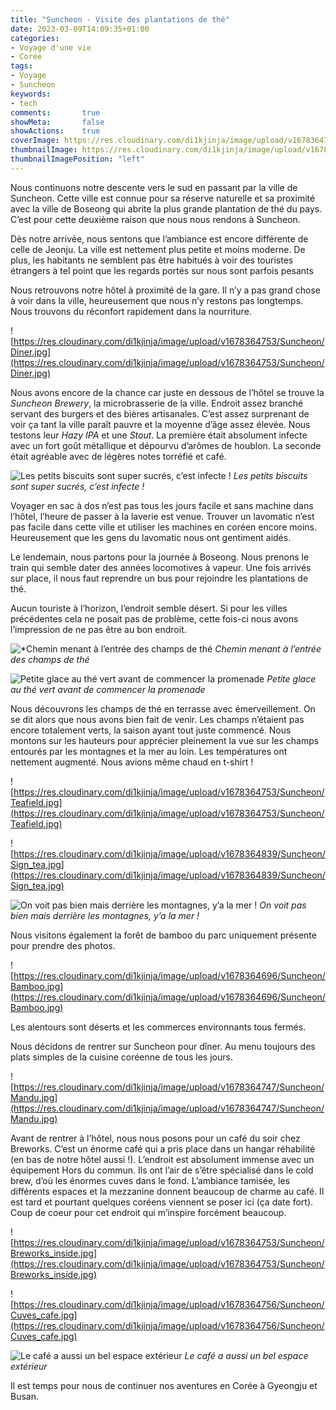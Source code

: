 ```yaml
---
title: "Suncheon - Visite des plantations de thé"
date: 2023-03-09T14:09:35+01:00
categories:
- Voyage d'une vie
- Corée
tags:
- Voyage
- Suncheon
keywords:
- tech
comments:       true
showMeta:       false
showActions:    true
coverImage: https://res.cloudinary.com/di1kjinja/image/upload/v1678364753/Suncheon/Teafield.jpg
thumbnailImage: https://res.cloudinary.com/di1kjinja/image/upload/v1678364753/Suncheon/Teafield.jpg
thumbnailImagePosition: "left"
---
```

Nous continuons notre descente vers le sud en passant par la ville de Suncheon. Cette ville est connue pour sa réserve naturelle et sa proximité avec la ville de Boseong qui abrite la plus grande plantation de thé du pays. C’est pour cette deuxième raison que nous nous rendons à Suncheon. 

Dès notre arrivée, nous sentons que l’ambiance est encore différente de celle de Jeonju. La ville est nettement plus petite et moins moderne. De plus, les habitants ne semblent pas être habitués à voir des touristes étrangers à tel point que les regards portés sur nous sont parfois pesants

Nous retrouvons notre hôtel à proximité de la gare. Il n’y a pas grand chose à voir dans la ville, heureusement que nous n’y restons pas longtemps. Nous trouvons du réconfort rapidement dans la nourriture. 

![https://res.cloudinary.com/di1kjinja/image/upload/v1678364753/Suncheon/Diner.jpg](https://res.cloudinary.com/di1kjinja/image/upload/v1678364753/Suncheon/Diner.jpg)

Nous avons encore de la chance car juste en dessous de l’hôtel se trouve la *Suncheon Brewery*, la microbrasserie de la ville. Endroit assez branché servant des burgers et des bières artisanales. C’est assez surprenant de voir ça tant la ville paraît pauvre et la moyenne d’âge assez élevée. Nous testons leur *Hazy IPA* et une *Stout*. La première était absolument infecte avec un fort goût métallique et dépourvu d’arômes de houblon. La seconde était agréable avec de légères notes torréfié et café. 

![*Les petits biscuits sont super sucrés, c’est infecte !*](https://res.cloudinary.com/di1kjinja/image/upload/v1678364753/Suncheon/Suncheon_brewery.jpg)
*Les petits biscuits sont super sucrés, c’est infecte !*

Voyager en sac à dos n’est pas tous les jours facile et sans machine dans l’hôtel, l’heure de passer à la laverie est venue. Trouver un lavomatic n’est pas facile dans cette ville et utiliser les machines en coréen encore moins. Heureusement que les gens du lavomatic nous ont gentiment aidés. 

Le lendemain, nous partons pour la journée à Boseong. Nous prenons le train qui semble dater des années locomotives à vapeur. Une fois arrivés sur place, il nous faut reprendre un bus pour rejoindre les plantations de thé. 

Aucun touriste à l’horizon, l’endroit semble désert. Si pour les villes précédentes cela ne posait pas de problème, cette fois-ci nous avons l’impression de ne pas être au bon endroit. 

![**Chemin menant à l’entrée des champs de thé*](https://res.cloudinary.com/di1kjinja/image/upload/v1678364696/Suncheon/Enter.jpg)
*Chemin menant à l’entrée des champs de thé*

![*Petite glace au thé vert avant de commencer la promenade*](https://res.cloudinary.com/di1kjinja/image/upload/v1678364696/Suncheon/Greentea_icecream.jpg)
*Petite glace au thé vert avant de commencer la promenade*

Nous découvrons les champs de thé en terrasse avec émerveillement. On se dit alors que nous avons bien fait de venir. Les champs n’étaient pas encore totalement verts, la saison ayant tout juste commencé. Nous montons sur les hauteurs pour apprécier pleinement la vue sur les champs entourés par les montagnes et la mer au loin. Les températures ont nettement augmenté. Nous avions même chaud en t-shirt ! 

![https://res.cloudinary.com/di1kjinja/image/upload/v1678364753/Suncheon/Teafield.jpg](https://res.cloudinary.com/di1kjinja/image/upload/v1678364753/Suncheon/Teafield.jpg)

![https://res.cloudinary.com/di1kjinja/image/upload/v1678364839/Suncheon/Sign_tea.jpg](https://res.cloudinary.com/di1kjinja/image/upload/v1678364839/Suncheon/Sign_tea.jpg)

![****On voit pas bien mais derrière les montagnes, y’a la mer !****](https://res.cloudinary.com/di1kjinja/image/upload/v1678364839/Suncheon/Tea_panorama.jpg)
*On voit pas bien mais derrière les montagnes, y’a la mer !*

Nous visitons également la forêt de bamboo du parc uniquement présente pour prendre des photos. 

![https://res.cloudinary.com/di1kjinja/image/upload/v1678364696/Suncheon/Bamboo.jpg](https://res.cloudinary.com/di1kjinja/image/upload/v1678364696/Suncheon/Bamboo.jpg)

Les alentours sont déserts et les commerces environnants tous fermés. 

Nous décidons de rentrer sur Suncheon pour dîner. Au menu toujours des plats simples de la cuisine coréenne de tous les jours. 

![https://res.cloudinary.com/di1kjinja/image/upload/v1678364747/Suncheon/Mandu.jpg](https://res.cloudinary.com/di1kjinja/image/upload/v1678364747/Suncheon/Mandu.jpg)

Avant de rentrer à l’hôtel, nous nous posons pour un café du soir chez Breworks. C’est un énorme café qui a pris place dans un hangar réhabilité (en bas de notre hôtel aussi !). L’endroit est absolument immense avec un équipement Hors du commun. Ils ont l’air de s’être spécialisé dans le cold brew, d’où les énormes cuves dans le fond. L’ambiance tamisée, les différents espaces et la mezzanine donnent beaucoup de charme au café. Il est tard et pourtant quelques coréens viennent se poser ici (ça date fort). Coup de coeur pour cet endroit qui m’inspire forcément beaucoup. 

![https://res.cloudinary.com/di1kjinja/image/upload/v1678364753/Suncheon/Breworks_inside.jpg](https://res.cloudinary.com/di1kjinja/image/upload/v1678364753/Suncheon/Breworks_inside.jpg)

![https://res.cloudinary.com/di1kjinja/image/upload/v1678364756/Suncheon/Cuves_cafe.jpg](https://res.cloudinary.com/di1kjinja/image/upload/v1678364756/Suncheon/Cuves_cafe.jpg)

![*Le café a aussi un bel espace extérieur*](https://res.cloudinary.com/di1kjinja/image/upload/v1678364753/Suncheon/Breworks.jpg)
*Le café a aussi un bel espace extérieur*

Il est temps pour nous de continuer nos aventures en Corée à Gyeongju et Busan.
